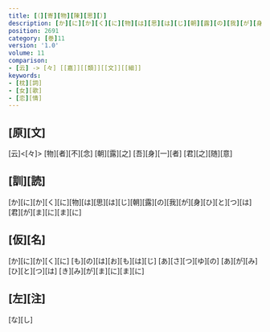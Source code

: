 ```yaml
---
title: [（][寄][物][陳][思][）]
description: [か][に][か][く][に][物][は][思][は][じ][朝][露][の][我][が][身][ひ][と][つ][は][君][が][ま][に][ま][に]
position: 2691
category: [巻]11
version: '1.0'
volume: 11
comparison:
- [云] -> [々] [[嘉]][[類]][[文]][[細]]
keywords:
- [枕][詞]
- [女][歌]
- [恋][情]
---
```


## [原][文]

[云]<[々]> [物][者][不][念] [朝][露][之] [吾][身][一][者] [君][之][随][意]

## [訓][読]

[か][に][か][く][に][物][は][思][は][じ][朝][露][の][我][が][身][ひ][と][つ][は][君][が][ま][に][ま][に]

## [仮][名]

[か][に][か][く][に] [も][の][は][お][も][は][じ] [あ][さ][つ][ゆ][の] [あ][が][み][ひ][と][つ][は] [き][み][が][ま][に][ま][に]

## [左][注]

[な][し]
